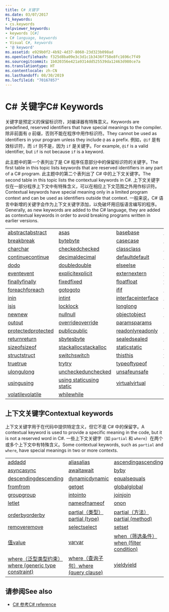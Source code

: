 ```yaml
---
title: C# 关键字
ms.date: 03/07/2017
f1_keywords:
- cs.keywords
helpviewer_keywords:
- keywords [C#]
- C# language, keywords
- Visual C#, keywords
- '@ keyword'
ms.assetid: e929b0f2-4b92-4d37-8060-23d323b098ad
ms.openlocfilehash: f325d8ba09e3c3d1c1b3436f758e8fc1696c7f49
ms.sourcegitcommit: 1b020356e421a9314dd525539da12463d980ce7a
ms.translationtype: HT
ms.contentlocale: zh-CN
ms.lasthandoff: 08/30/2019
ms.locfileid: "70167857"
---
```

# <a name="c-keywords"></a><span data-ttu-id="2886c-102">C# 关键字</span><span class="sxs-lookup"><span data-stu-id="2886c-102">C# Keywords</span></span>

<span data-ttu-id="2886c-103">关键字是预定义的保留标识符，对编译器有特殊意义。</span><span class="sxs-lookup"><span data-stu-id="2886c-103">Keywords are predefined, reserved identifiers that have special meanings to the compiler.</span></span> <span data-ttu-id="2886c-104">除非前面有 `@` 前缀，否则不能在程序中用作标识符。</span><span class="sxs-lookup"><span data-stu-id="2886c-104">They cannot be used as identifiers in your program unless they include `@` as a prefix.</span></span> <span data-ttu-id="2886c-105">例如，`@if` 是有效标识符，而 `if` 则不是，因为 `if` 是关键字。</span><span class="sxs-lookup"><span data-stu-id="2886c-105">For example, `@if` is a valid identifier, but `if` is not because `if` is a keyword.</span></span>  
  
 <span data-ttu-id="2886c-106">此主题中的第一个表列出了是 C# 程序任意部分中的保留标识符的关键字。</span><span class="sxs-lookup"><span data-stu-id="2886c-106">The first table in this topic lists keywords that are reserved identifiers in any part of a C# program.</span></span> <span data-ttu-id="2886c-107">此主题中的第二个表列出了 C# 中的上下文关键字。</span><span class="sxs-lookup"><span data-stu-id="2886c-107">The second table in this topic lists the contextual keywords in C#.</span></span> <span data-ttu-id="2886c-108">上下文关键字仅在一部分程序上下文中有特殊含义，可以在相应上下文范围之外用作标识符。</span><span class="sxs-lookup"><span data-stu-id="2886c-108">Contextual keywords have special meaning only in a limited program context and can be used as identifiers outside that context.</span></span> <span data-ttu-id="2886c-109">一般来说，C# 语言中新增的关键字会作为上下文关键字添加，以免破坏用旧版语言编写的程序。</span><span class="sxs-lookup"><span data-stu-id="2886c-109">Generally, as new keywords are added to the C# language, they are added as contextual keywords in order to avoid breaking programs written in earlier versions.</span></span>  
  
|||||  
|---|---|---|---|  
|[<span data-ttu-id="2886c-110">abstract</span><span class="sxs-lookup"><span data-stu-id="2886c-110">abstract</span></span>](abstract.md)|[<span data-ttu-id="2886c-111">as</span><span class="sxs-lookup"><span data-stu-id="2886c-111">as</span></span>](../operators/type-testing-and-cast.md#as-operator)|[<span data-ttu-id="2886c-112">base</span><span class="sxs-lookup"><span data-stu-id="2886c-112">base</span></span>](base.md)|[<span data-ttu-id="2886c-113">bool</span><span class="sxs-lookup"><span data-stu-id="2886c-113">bool</span></span>](bool.md)|  
|[<span data-ttu-id="2886c-114">break</span><span class="sxs-lookup"><span data-stu-id="2886c-114">break</span></span>](break.md)|[<span data-ttu-id="2886c-115">byte</span><span class="sxs-lookup"><span data-stu-id="2886c-115">byte</span></span>](../builtin-types/integral-numeric-types.md)|[<span data-ttu-id="2886c-116">case</span><span class="sxs-lookup"><span data-stu-id="2886c-116">case</span></span>](switch.md)|[<span data-ttu-id="2886c-117">catch</span><span class="sxs-lookup"><span data-stu-id="2886c-117">catch</span></span>](try-catch.md)|  
|[<span data-ttu-id="2886c-118">char</span><span class="sxs-lookup"><span data-stu-id="2886c-118">char</span></span>](char.md)|[<span data-ttu-id="2886c-119">checked</span><span class="sxs-lookup"><span data-stu-id="2886c-119">checked</span></span>](checked.md)|[<span data-ttu-id="2886c-120">class</span><span class="sxs-lookup"><span data-stu-id="2886c-120">class</span></span>](class.md)|[<span data-ttu-id="2886c-121">const</span><span class="sxs-lookup"><span data-stu-id="2886c-121">const</span></span>](const.md)|  
|[<span data-ttu-id="2886c-122">continue</span><span class="sxs-lookup"><span data-stu-id="2886c-122">continue</span></span>](continue.md)|[<span data-ttu-id="2886c-123">decimal</span><span class="sxs-lookup"><span data-stu-id="2886c-123">decimal</span></span>](../builtin-types/floating-point-numeric-types.md)|[<span data-ttu-id="2886c-124">default</span><span class="sxs-lookup"><span data-stu-id="2886c-124">default</span></span>](default.md)|[<span data-ttu-id="2886c-125">delegate</span><span class="sxs-lookup"><span data-stu-id="2886c-125">delegate</span></span>](delegate.md)|  
|[<span data-ttu-id="2886c-126">do</span><span class="sxs-lookup"><span data-stu-id="2886c-126">do</span></span>](do.md)|[<span data-ttu-id="2886c-127">double</span><span class="sxs-lookup"><span data-stu-id="2886c-127">double</span></span>](../builtin-types/floating-point-numeric-types.md)|[<span data-ttu-id="2886c-128">else</span><span class="sxs-lookup"><span data-stu-id="2886c-128">else</span></span>](if-else.md)|[<span data-ttu-id="2886c-129">enum</span><span class="sxs-lookup"><span data-stu-id="2886c-129">enum</span></span>](enum.md)|  
|[<span data-ttu-id="2886c-130">event</span><span class="sxs-lookup"><span data-stu-id="2886c-130">event</span></span>](event.md)|[<span data-ttu-id="2886c-131">explicit</span><span class="sxs-lookup"><span data-stu-id="2886c-131">explicit</span></span>](../operators/user-defined-conversion-operators.md)|[<span data-ttu-id="2886c-132">extern</span><span class="sxs-lookup"><span data-stu-id="2886c-132">extern</span></span>](extern.md)|[<span data-ttu-id="2886c-133">false</span><span class="sxs-lookup"><span data-stu-id="2886c-133">false</span></span>](false-literal.md)|  
|[<span data-ttu-id="2886c-134">finally</span><span class="sxs-lookup"><span data-stu-id="2886c-134">finally</span></span>](try-finally.md)|[<span data-ttu-id="2886c-135">fixed</span><span class="sxs-lookup"><span data-stu-id="2886c-135">fixed</span></span>](fixed-statement.md)|[<span data-ttu-id="2886c-136">float</span><span class="sxs-lookup"><span data-stu-id="2886c-136">float</span></span>](../builtin-types/floating-point-numeric-types.md)|[<span data-ttu-id="2886c-137">for</span><span class="sxs-lookup"><span data-stu-id="2886c-137">for</span></span>](for.md)|  
|[<span data-ttu-id="2886c-138">foreach</span><span class="sxs-lookup"><span data-stu-id="2886c-138">foreach</span></span>](foreach-in.md)|[<span data-ttu-id="2886c-139">goto</span><span class="sxs-lookup"><span data-stu-id="2886c-139">goto</span></span>](goto.md)|[<span data-ttu-id="2886c-140">if</span><span class="sxs-lookup"><span data-stu-id="2886c-140">if</span></span>](if-else.md)|[<span data-ttu-id="2886c-141">implicit</span><span class="sxs-lookup"><span data-stu-id="2886c-141">implicit</span></span>](../operators/user-defined-conversion-operators.md)|  
|[<span data-ttu-id="2886c-142">in</span><span class="sxs-lookup"><span data-stu-id="2886c-142">in</span></span>](in.md)|[<span data-ttu-id="2886c-143">int</span><span class="sxs-lookup"><span data-stu-id="2886c-143">int</span></span>](../builtin-types/integral-numeric-types.md)|[<span data-ttu-id="2886c-144">interface</span><span class="sxs-lookup"><span data-stu-id="2886c-144">interface</span></span>](interface.md)|[<span data-ttu-id="2886c-145">internal</span><span class="sxs-lookup"><span data-stu-id="2886c-145">internal</span></span>](internal.md)|
|[<span data-ttu-id="2886c-146">is</span><span class="sxs-lookup"><span data-stu-id="2886c-146">is</span></span>](is.md)|[<span data-ttu-id="2886c-147">lock</span><span class="sxs-lookup"><span data-stu-id="2886c-147">lock</span></span>](lock-statement.md)|[<span data-ttu-id="2886c-148">long</span><span class="sxs-lookup"><span data-stu-id="2886c-148">long</span></span>](../builtin-types/integral-numeric-types.md)|[<span data-ttu-id="2886c-149">namespace</span><span class="sxs-lookup"><span data-stu-id="2886c-149">namespace</span></span>](namespace.md)|
|[<span data-ttu-id="2886c-150">new</span><span class="sxs-lookup"><span data-stu-id="2886c-150">new</span></span>](../operators/new-operator.md)|[<span data-ttu-id="2886c-151">null</span><span class="sxs-lookup"><span data-stu-id="2886c-151">null</span></span>](null.md)|[<span data-ttu-id="2886c-152">object</span><span class="sxs-lookup"><span data-stu-id="2886c-152">object</span></span>](object.md)|[<span data-ttu-id="2886c-153">operator</span><span class="sxs-lookup"><span data-stu-id="2886c-153">operator</span></span>](../operators/operator-overloading.md)|
|[<span data-ttu-id="2886c-154">out</span><span class="sxs-lookup"><span data-stu-id="2886c-154">out</span></span>](out.md)|[<span data-ttu-id="2886c-155">override</span><span class="sxs-lookup"><span data-stu-id="2886c-155">override</span></span>](override.md)|[<span data-ttu-id="2886c-156">params</span><span class="sxs-lookup"><span data-stu-id="2886c-156">params</span></span>](params.md)|[<span data-ttu-id="2886c-157">private</span><span class="sxs-lookup"><span data-stu-id="2886c-157">private</span></span>](private.md)|
|[<span data-ttu-id="2886c-158">protected</span><span class="sxs-lookup"><span data-stu-id="2886c-158">protected</span></span>](protected.md)|[<span data-ttu-id="2886c-159">public</span><span class="sxs-lookup"><span data-stu-id="2886c-159">public</span></span>](public.md)|[<span data-ttu-id="2886c-160">readonly</span><span class="sxs-lookup"><span data-stu-id="2886c-160">readonly</span></span>](readonly.md)|[<span data-ttu-id="2886c-161">ref</span><span class="sxs-lookup"><span data-stu-id="2886c-161">ref</span></span>](ref.md)|
|[<span data-ttu-id="2886c-162">return</span><span class="sxs-lookup"><span data-stu-id="2886c-162">return</span></span>](return.md)|[<span data-ttu-id="2886c-163">sbyte</span><span class="sxs-lookup"><span data-stu-id="2886c-163">sbyte</span></span>](../builtin-types/integral-numeric-types.md)|[<span data-ttu-id="2886c-164">sealed</span><span class="sxs-lookup"><span data-stu-id="2886c-164">sealed</span></span>](sealed.md)|[<span data-ttu-id="2886c-165">short</span><span class="sxs-lookup"><span data-stu-id="2886c-165">short</span></span>](../builtin-types/integral-numeric-types.md)||
[<span data-ttu-id="2886c-166">sizeof</span><span class="sxs-lookup"><span data-stu-id="2886c-166">sizeof</span></span>](../operators/sizeof.md)|[<span data-ttu-id="2886c-167">stackalloc</span><span class="sxs-lookup"><span data-stu-id="2886c-167">stackalloc</span></span>](../operators/stackalloc.md)|[<span data-ttu-id="2886c-168">static</span><span class="sxs-lookup"><span data-stu-id="2886c-168">static</span></span>](static.md)|[<span data-ttu-id="2886c-169">string</span><span class="sxs-lookup"><span data-stu-id="2886c-169">string</span></span>](string.md)|
|[<span data-ttu-id="2886c-170">struct</span><span class="sxs-lookup"><span data-stu-id="2886c-170">struct</span></span>](struct.md)|[<span data-ttu-id="2886c-171">switch</span><span class="sxs-lookup"><span data-stu-id="2886c-171">switch</span></span>](switch.md)|[<span data-ttu-id="2886c-172">this</span><span class="sxs-lookup"><span data-stu-id="2886c-172">this</span></span>](this.md)|[<span data-ttu-id="2886c-173">throw</span><span class="sxs-lookup"><span data-stu-id="2886c-173">throw</span></span>](throw.md)|
|[<span data-ttu-id="2886c-174">true</span><span class="sxs-lookup"><span data-stu-id="2886c-174">true</span></span>](true-literal.md)|[<span data-ttu-id="2886c-175">try</span><span class="sxs-lookup"><span data-stu-id="2886c-175">try</span></span>](try-catch.md)|[<span data-ttu-id="2886c-176">typeof</span><span class="sxs-lookup"><span data-stu-id="2886c-176">typeof</span></span>](../operators/type-testing-and-cast.md#typeof-operator)|[<span data-ttu-id="2886c-177">uint</span><span class="sxs-lookup"><span data-stu-id="2886c-177">uint</span></span>](../builtin-types/integral-numeric-types.md)|
|[<span data-ttu-id="2886c-178">ulong</span><span class="sxs-lookup"><span data-stu-id="2886c-178">ulong</span></span>](../builtin-types/integral-numeric-types.md)|[<span data-ttu-id="2886c-179">unchecked</span><span class="sxs-lookup"><span data-stu-id="2886c-179">unchecked</span></span>](unchecked.md)|[<span data-ttu-id="2886c-180">unsafe</span><span class="sxs-lookup"><span data-stu-id="2886c-180">unsafe</span></span>](unsafe.md)|[<span data-ttu-id="2886c-181">ushort</span><span class="sxs-lookup"><span data-stu-id="2886c-181">ushort</span></span>](../builtin-types/integral-numeric-types.md)|
|[<span data-ttu-id="2886c-182">using</span><span class="sxs-lookup"><span data-stu-id="2886c-182">using</span></span>](using.md)|[<span data-ttu-id="2886c-183">using static</span><span class="sxs-lookup"><span data-stu-id="2886c-183">using static</span></span>](using-static.md)|[<span data-ttu-id="2886c-184">virtual</span><span class="sxs-lookup"><span data-stu-id="2886c-184">virtual</span></span>](virtual.md)|[<span data-ttu-id="2886c-185">void</span><span class="sxs-lookup"><span data-stu-id="2886c-185">void</span></span>](void.md)|
|[<span data-ttu-id="2886c-186">volatile</span><span class="sxs-lookup"><span data-stu-id="2886c-186">volatile</span></span>](volatile.md)|[<span data-ttu-id="2886c-187">while</span><span class="sxs-lookup"><span data-stu-id="2886c-187">while</span></span>](while.md)|

## <a name="contextual-keywords"></a><span data-ttu-id="2886c-188">上下文关键字</span><span class="sxs-lookup"><span data-stu-id="2886c-188">Contextual keywords</span></span>

 <span data-ttu-id="2886c-189">上下文关键字用于在代码中提供特定含义，但它不是 C# 中的保留字。</span><span class="sxs-lookup"><span data-stu-id="2886c-189">A contextual keyword is used to provide a specific meaning in the code, but it is not a reserved word in C#.</span></span> <span data-ttu-id="2886c-190">一些上下文关键字（如 `partial` 和 `where`）在两个或多个上下文中有特殊含义。</span><span class="sxs-lookup"><span data-stu-id="2886c-190">Some contextual keywords, such as `partial` and `where`, have special meanings in two or more contexts.</span></span>  
  
||||  
|---|---|---|  
|[<span data-ttu-id="2886c-191">add</span><span class="sxs-lookup"><span data-stu-id="2886c-191">add</span></span>](add.md)|[<span data-ttu-id="2886c-192">alias</span><span class="sxs-lookup"><span data-stu-id="2886c-192">alias</span></span>](extern-alias.md)|[<span data-ttu-id="2886c-193">ascending</span><span class="sxs-lookup"><span data-stu-id="2886c-193">ascending</span></span>](ascending.md)|
|[<span data-ttu-id="2886c-194">async</span><span class="sxs-lookup"><span data-stu-id="2886c-194">async</span></span>](async.md)|[<span data-ttu-id="2886c-195">await</span><span class="sxs-lookup"><span data-stu-id="2886c-195">await</span></span>](../operators/await.md)|[<span data-ttu-id="2886c-196">by</span><span class="sxs-lookup"><span data-stu-id="2886c-196">by</span></span>](by.md)|
|[<span data-ttu-id="2886c-197">descending</span><span class="sxs-lookup"><span data-stu-id="2886c-197">descending</span></span>](descending.md)|[<span data-ttu-id="2886c-198">dynamic</span><span class="sxs-lookup"><span data-stu-id="2886c-198">dynamic</span></span>](dynamic.md)|[<span data-ttu-id="2886c-199">equals</span><span class="sxs-lookup"><span data-stu-id="2886c-199">equals</span></span>](equals.md)|
|[<span data-ttu-id="2886c-200">from</span><span class="sxs-lookup"><span data-stu-id="2886c-200">from</span></span>](from-clause.md)|[<span data-ttu-id="2886c-201">get</span><span class="sxs-lookup"><span data-stu-id="2886c-201">get</span></span>](get.md)|[<span data-ttu-id="2886c-202">global</span><span class="sxs-lookup"><span data-stu-id="2886c-202">global</span></span>](../operators/namespace-alias-qualifier.md)|
|[<span data-ttu-id="2886c-203">group</span><span class="sxs-lookup"><span data-stu-id="2886c-203">group</span></span>](group-clause.md)|[<span data-ttu-id="2886c-204">into</span><span class="sxs-lookup"><span data-stu-id="2886c-204">into</span></span>](into.md)|[<span data-ttu-id="2886c-205">join</span><span class="sxs-lookup"><span data-stu-id="2886c-205">join</span></span>](join-clause.md)|
|[<span data-ttu-id="2886c-206">let</span><span class="sxs-lookup"><span data-stu-id="2886c-206">let</span></span>](let-clause.md)|[<span data-ttu-id="2886c-207">nameof</span><span class="sxs-lookup"><span data-stu-id="2886c-207">nameof</span></span>](../operators/nameof.md)|[<span data-ttu-id="2886c-208">on</span><span class="sxs-lookup"><span data-stu-id="2886c-208">on</span></span>](on.md)|
|[<span data-ttu-id="2886c-209">orderby</span><span class="sxs-lookup"><span data-stu-id="2886c-209">orderby</span></span>](orderby-clause.md)|[<span data-ttu-id="2886c-210">partial（类型）</span><span class="sxs-lookup"><span data-stu-id="2886c-210">partial (type)</span></span>](partial-type.md)|[<span data-ttu-id="2886c-211">partial（方法）</span><span class="sxs-lookup"><span data-stu-id="2886c-211">partial (method)</span></span>](partial-method.md)|
|[<span data-ttu-id="2886c-212">remove</span><span class="sxs-lookup"><span data-stu-id="2886c-212">remove</span></span>](remove.md)|[<span data-ttu-id="2886c-213">select</span><span class="sxs-lookup"><span data-stu-id="2886c-213">select</span></span>](select-clause.md)|[<span data-ttu-id="2886c-214">set</span><span class="sxs-lookup"><span data-stu-id="2886c-214">set</span></span>](set.md)|
|[<span data-ttu-id="2886c-215">值</span><span class="sxs-lookup"><span data-stu-id="2886c-215">value</span></span>](value.md)|[<span data-ttu-id="2886c-216">var</span><span class="sxs-lookup"><span data-stu-id="2886c-216">var</span></span>](var.md)|[<span data-ttu-id="2886c-217">when（筛选条件）</span><span class="sxs-lookup"><span data-stu-id="2886c-217">when (filter condition)</span></span>](when.md)|
|[<span data-ttu-id="2886c-218">where（泛型类型约束）</span><span class="sxs-lookup"><span data-stu-id="2886c-218">where (generic type constraint)</span></span>](where-generic-type-constraint.md)|[<span data-ttu-id="2886c-219">where（查询子句）</span><span class="sxs-lookup"><span data-stu-id="2886c-219">where (query clause)</span></span>](where-clause.md)|[<span data-ttu-id="2886c-220">yield</span><span class="sxs-lookup"><span data-stu-id="2886c-220">yield</span></span>](yield.md)|
  
## <a name="see-also"></a><span data-ttu-id="2886c-221">请参阅</span><span class="sxs-lookup"><span data-stu-id="2886c-221">See also</span></span>

- [<span data-ttu-id="2886c-222">C# 参考</span><span class="sxs-lookup"><span data-stu-id="2886c-222">C# reference</span></span>](../index.md)
